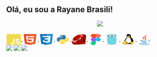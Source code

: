 ## Olá, eu sou a Rayane Brasili!
<div align="center">
  <a href="https://github.com/rayanebrasili">
  <img height="180em" src="https://github-readme-stats.vercel.app/api?username=rayanebrasili&show_icons=true&theme=dracula&include_all_commits=true&count_private=true"/>

</div>
  <div style="display: inline_block"><br>
  <img align="center" alt="Ray-Js" height="30" width="40" src="https://raw.githubusercontent.com/devicons/devicon/master/icons/javascript/javascript-plain.svg">
  <img align="center" alt="Ray-HTML" height="30" width="40" src="https://raw.githubusercontent.com/devicons/devicon/master/icons/html5/html5-original.svg">
  <img align="center" alt="Ray-CSS" height="30" width="40" src="https://raw.githubusercontent.com/devicons/devicon/master/icons/css3/css3-original.svg">
  <img align="center" alt="Ray-Python" height="30" width="40" src="https://raw.githubusercontent.com/devicons/devicon/master/icons/python/python-original.svg">
  <img align="center" alt="Ray-Ruby" height="30" width="40" src="https://github.com/devicons/devicon/blob/master/icons/ruby/ruby-original.svg">
  <img align="center" alt="Ray-Ruby" height="30" width="40" src="https://github.com/devicons/devicon/blob/master/icons/figma/figma-original.svg">
  <img align="center" alt="Ray-Ruby" height="30" width="40" src="https://github.com/devicons/devicon/blob/master/icons/go/go-original.svg">
  <img align="center" alt="Ray-Ruby" height="30" width="40" src="https://github.com/devicons/devicon/blob/master/icons/linux/linux-original.svg">
  <img align="center" alt="Ray-Ruby" height="30" width="40" src="https://github.com/devicons/devicon/blob/master/icons/java/java-original.svg">
 
<div> 
  <a href="https://instagram.com/_rayanebrasili_" target="_blank"><img src="https://img.shields.io/badge/-Instagram-%23E4405F?style=for-the-badge&logo=instagram&logoColor=white" target="_blank"></a>
  <a href = "mailto:brasilisray@gmail.com"><img src="https://img.shields.io/badge/-Gmail-%23333?style=for-the-badge&logo=gmail&logoColor=white" target="_blank"></a>
  <a href="www.linkedin.com/in/rayane-brasili-257979207" target="_blank"><img src="https://img.shields.io/badge/-LinkedIn-%230077B5?style=for-the-badge&logo=linkedin&logoColor=white" target="_blank"></a> 
 
</div>


